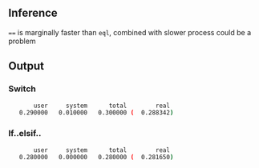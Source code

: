## Inference
`==` is marginally faster than `eql`, combined with slower process could be a problem

## Output

### Switch

```sh
       user     system      total        real
   0.290000   0.010000   0.300000 (  0.288342)
```

### If..elsif..

```sh
       user     system      total        real
   0.280000   0.000000   0.280000 (  0.281650)
```
